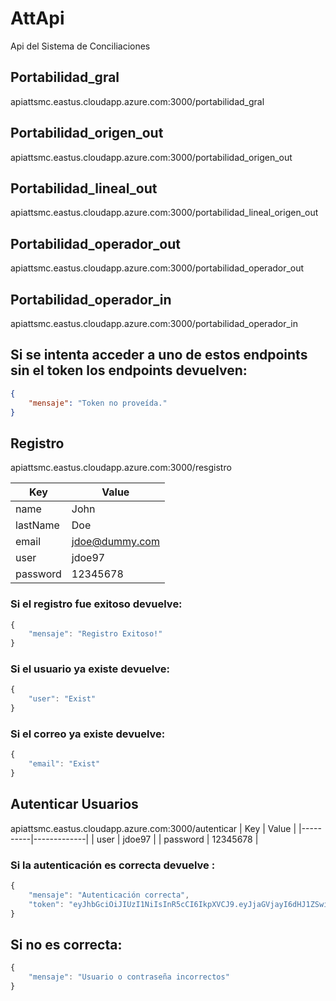 # AttApi
Api del Sistema de Conciliaciones

## Portabilidad_gral

apiattsmc.eastus.cloudapp.azure.com:3000/portabilidad_gral

## Portabilidad_origen_out

apiattsmc.eastus.cloudapp.azure.com:3000/portabilidad_origen_out

## Portabilidad_lineal_out

apiattsmc.eastus.cloudapp.azure.com:3000/portabilidad_lineal_origen_out

## Portabilidad_operador_out

apiattsmc.eastus.cloudapp.azure.com:3000/portabilidad_operador_out

## Portabilidad_operador_in
apiattsmc.eastus.cloudapp.azure.com:3000/portabilidad_operador_in

## Si se intenta acceder a uno de estos endpoints sin el token los endpoints devuelven:
```json
{
    "mensaje": "Token no proveída."
}
```

## Registro
apiattsmc.eastus.cloudapp.azure.com:3000/resgistro

| Key      |   Value     |
|----------|-------------|
| name     |   John      |
| lastName |    Doe      |
| email    | jdoe@dummy.com  |
| user     |  jdoe97     |
| password | 12345678    |

### Si el registro fue exitoso devuelve:
```javascript
{
    "mensaje": "Registro Exitoso!"
}
```

### Si el usuario ya existe devuelve:
```javascript
{
    "user": "Exist"
}
```

### Si el correo ya existe devuelve:
```javascript
{
    "email": "Exist"
}
```


## Autenticar Usuarios
apiattsmc.eastus.cloudapp.azure.com:3000/autenticar
| Key      |   Value     |
|----------|-------------|
| user     |   jdoe97    |
| password |   12345678  |

### Si la autenticación es correcta devuelve :

```javascript
{
    "mensaje": "Autenticación correcta",
    "token": "eyJhbGciOiJIUzI1NiIsInR5cCI6IkpXVCJ9.eyJjaGVjayI6dHJ1ZSwiaWF0IjoxNTg5ODQ3ODA3LCJleHAiOjE1ODk4NDkyNDd9.RAMfrTBFKc-PaJwBShcWNm0ghHu6RYOsVzsSCdQPGpM"
}
```
## Si no es correcta:


```javascript
{
    "mensaje": "Usuario o contraseña incorrectos"
}
```






